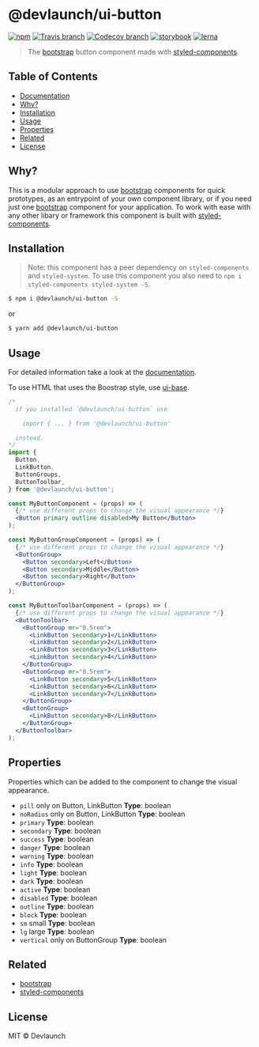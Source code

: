 # @devlaunch/ui-button

[![npm](https://img.shields.io/npm/v/@devlaunch/ui-button.svg?style=flat-square)](https://www.npmjs.com/package/@devlaunch/ui-button)
[![Travis branch](https://img.shields.io/travis/devlaunch/dev-starter/master.svg?style=flat-square)](https://travis-ci.org/devlaunch/dev-starter)
[![Codecov branch](https://img.shields.io/codecov/c/github/devlaunch/dev-starter/master.svg?style=flat-square)](https://codecov.io/gh/devlaunch/dev-starter)
[![storybook](https://img.shields.io/badge/docs%20with-storybook-f1618c.svg?style=flat-square)](https://devlaunch.github.io/dev-starter)
[![lerna](https://img.shields.io/badge/maintained%20with-lerna-cc00ff.svg?style=flat-square)](https://lernajs.io/)

> The [bootstrap](https://getbootstrap.com) button component made with [styled-components](https://styled-components.com).

## Table of Contents

- [Documentation](https://devlaunch.github.io/dev-starter)
- [Why?](#why)
- [Installation](#installation)
- [Usage](#usage)
- [Properties](#properties)
- [Related](#related)
- [License](#license)

## Why?

This is a modular approach to use [bootstrap](https://getbootstrap.com) components for quick prototypes, as an entrypoint of your own component library, or if you need just one [bootstrap](https://getbootstrap.com) component for your application. To work with ease with any other libary or framework this component is built with [styled-components](https://styled-components.com).

## Installation

> Note: this component has a peer dependency on `styled-components` and `styled-system`. To use this component you also need to `npm i styled-components styled-system -S`.

```sh
$ npm i @devlaunch/ui-button -S
```

or

```sh
$ yarn add @devlaunch/ui-button
```

## Usage

For detailed information take a look at the [documentation](https://devlaunch.github.io/dev-starter).

To use HTML that uses the Boostrap style, use [ui-base](https://github.com/devlaunch/dev-starter/blob/master/packages/ui-base/README.md).

```jsx
/*
  if you installed `@devlaunch/ui-button` use

    import { ... } from '@devlaunch/ui-button'

  instead.
*/
import {
  Button,
  LinkButton,
  ButtonGroups,
  ButtonToolbar,
} from '@devlaunch/ui-button';

const MyButtonComponent = (props) => (
  {/* use different props to change the visual appearance */}
  <Button primary outline disabled>My Button</Button>
);

const MyButtonGroupComponent = (props) => (
  {/* use different props to change the visual appearance */}
  <ButtonGroup>
    <Button secondary>Left</Button>
    <Button secondary>Middle</Button>
    <Button secondary>Right</Button>
  </ButtonGroup>
);

const MyButtonToolbarComponent = (props) => (
  {/* use different props to change the visual appearance */}
  <ButtonToolbar>
    <ButtonGroup mr="0.5rem">
      <LinkButton secondary>1</LinkButton>
      <LinkButton secondary>2</LinkButton>
      <LinkButton secondary>3</LinkButton>
      <LinkButton secondary>4</LinkButton>
    </ButtonGroup>
    <ButtonGroup mr="0.5rem">
      <LinkButton secondary>5</LinkButton>
      <LinkButton secondary>6</LinkButton>
      <LinkButton secondary>7</LinkButton>
    </ButtonGroup>
    <ButtonGroup>
      <LinkButton secondary>8</LinkButton>
    </ButtonGroup>
  </ButtonToolbar>
);
```

## Properties

Properties which can be added to the component to change the visual appearance.

- `pill` only on Button, LinkButton **Type**: boolean
- `noRadius` only on Button, LinkButton **Type**: boolean
- `primary` **Type**: boolean
- `secondary` **Type**: boolean
- `success` **Type**: boolean
- `danger` **Type**: boolean
- `warning` **Type**: boolean
- `info` **Type**: boolean
- `light` **Type**: boolean
- `dark` **Type**: boolean
- `active` **Type**: boolean
- `disabled` **Type**: boolean
- `outline` **Type**: boolean
- `block` **Type**: boolean
- `sm` small **Type**: boolean
- `lg` large **Type**: boolean
- `vertical` only on ButtonGroup **Type**: boolean

## Related

- [bootstrap](https://getbootstrap.com)
- [styled-components](https://styled-components.com)

## License

MIT © Devlaunch

